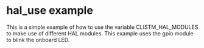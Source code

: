 # hal_use example

This is a simple example of how to use the variable CLISTM_HAL_MODULES 
to make use of different HAL modules. This example uses the gpio module to
blink the onboard LED.
